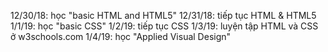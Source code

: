 12/30/18: <h>học "basic HTML and HTML5"</h>
12/31/18: tiếp tục HTML & HTML5
1/1/19: học "basic CSS"
1/2/19: tiếp tục CSS
1/3/19: luyện tập HTML và CSS ở w3schools.com
1/4/19: học "Applied Visual Design"
